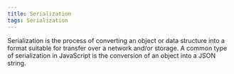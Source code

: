 ```yaml
---
title: Serialization
tags: Serialization
---
```


Serialization is the process of converting an object or data structure into a format suitable for transfer over a network and/or storage.
A common type of serialization in JavaScript is the conversion of an object into a JSON string.
